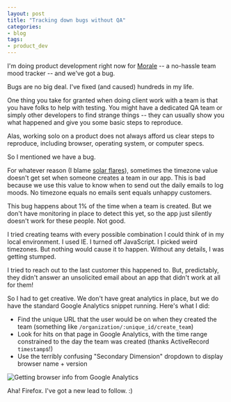 ```yaml
---
layout: post
title: "Tracking down bugs without QA"
categories:
- blog
tags:
- product_dev
---
```


I'm doing product development right now for [Morale][morale] -- a no-hassle team mood tracker -- and we've got a bug.

Bugs are no big deal. I've fixed (and caused) hundreds in my life.

One thing you take for granted when doing client work with a team is that you have folks to help with testing. You might have a dedicated QA team or simply other developers to find strange things -- they can usually show you what happened and give you some basic steps to reproduce.

Alas, working solo on a product does not always afford us clear steps to reproduce, including browser, operating system, or computer specs.

So I mentioned we have a bug.

For whatever reason (I blame [solar flares][sf]), sometimes the timezone value doesn't get set when someone creates a team in our app. This is bad because we use this value to know when to send out the daily emails to log moods. No timezone equals no emails sent equals unhappy customers.

This bug happens about 1% of the time when a team is created. But we don't have monitoring in place to detect this yet, so the app just silently doesn't work for these people. Not good.

I tried creating teams with every possible combination I could think of in my local environment. I used IE. I turned off JavaScript. I picked weird timezones. But nothing would cause it to happen. Without any details, I was getting stumped.

I tried to reach out to the last customer this happened to. But, predictably, they didn't answer an unsolicited email about an app that didn't work at all for them!

So I had to get creative. We don't have great analytics in place, but we do have the standard Google Analytics snippet running. Here's what I did:

* Find the unique URL that the user would be on when they created the team (something like `/organization/:unique_id/create_team`)
* Look for hits on that page in Google Analytics, with the time range constrained to the day the team was created (thanks ActiveRecord `timestamp`s!)
* Use the terribly confusing "Secondary Dimension" dropdown to display browser name + version

![Getting browser info from Google Analytics]({{site.url}}/static/browser-ga.png)  

Aha! Firefox. I've got a new lead to follow. :)

[morale]: /morale/
[sf]: http://www.scientificamerican.com/article/mysteriously-powerful-particles-from-solar-explosions-unveiled-in-new-study/
